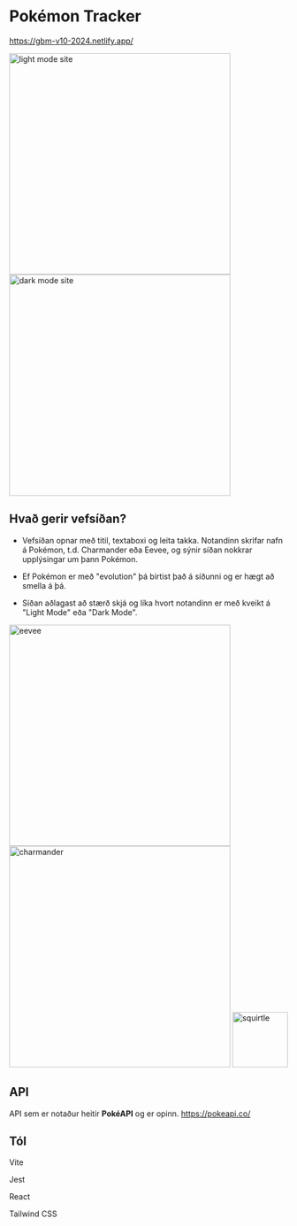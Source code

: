 # Pokémon Tracker
https://gbm-v10-2024.netlify.app/

<img src="https://github.com/user-attachments/assets/938a02fd-62dc-4a35-9e68-ca4383009500" alt="light mode site" width="400"/>
<img src="https://github.com/user-attachments/assets/4f1240df-0f42-4ecd-8c82-af0255d1beef" alt="dark mode site" width="400"/>

## Hvað gerir vefsíðan?

- Vefsíðan opnar með titil, textaboxi og leita takka. Notandinn skrifar nafn á Pokémon, t.d. Charmander eða Eevee, og sýnir síðan nokkrar upplýsingar um þann Pokémon.

- Ef Pokémon er með "evolution" þá birtist það á síðunni og er hægt að smella á þá.

- Síðan aðlagast að stærð skjá og líka hvort notandinn er með kveikt á "Light Mode" eða "Dark Mode".

<img src="https://github.com/user-attachments/assets/0793f1f6-672c-4381-9e89-897ebb6d8026" alt="eevee" width="400"/>
<img src="https://github.com/user-attachments/assets/3cf25320-1d51-4ce2-82ae-2da0683e3b72" alt="charmander" width="400"/>

<img src="https://github.com/user-attachments/assets/66705e38-da6a-4a9d-b4e8-91fcbec82917" alt="squirtle" width="100"/>

## API

API sem er notaður heitir **PokéAPI** og er opinn. https://pokeapi.co/

## Tól

Vite

Jest

React

Tailwind CSS
